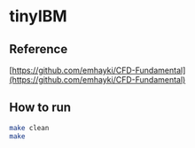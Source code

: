 # tinyIBM

## Reference

[https://github.com/emhayki/CFD-Fundamental](https://github.com/emhayki/CFD-Fundamental)

## How to run

```bash
make clean
make
```

